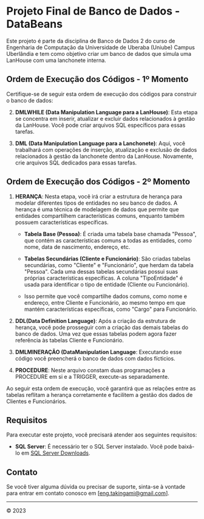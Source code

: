 # Projeto Final de Banco de Dados - DataBeans

Este projeto é parte da disciplina de Banco de Dados 2 do curso de Engenharia de Computação da Universidade de Uberaba (Uniube) Campus Uberlândia e tem como objetivo criar um banco de dados que simula uma LanHouse com uma lanchonete interna.

## Ordem de Execução dos Códigos - 1º Momento

Certifique-se de seguir esta ordem de execução dos códigos para construir o banco de dados:

2. **DMLWHILE (Data Manipulation Language para a LanHouse)**: Esta etapa se concentra em inserir, atualizar e excluir dados relacionados à gestão da LanHouse. Você pode criar arquivos SQL específicos para essas tarefas.

3. **DML (Data Manipulation Language para a Lanchonete)**: Aqui, você trabalhará com operações de inserção, atualização e exclusão de dados relacionados à gestão da lanchonete dentro da LanHouse. Novamente, crie arquivos SQL dedicados para essas tarefas.

## Ordem de Execução dos Códigos - 2º Momento

1. **HERANÇA**: Nesta etapa, você irá criar a estrutura de herança para modelar diferentes tipos de entidades no seu banco de dados. A herança é uma técnica de modelagem de dados que permite que entidades compartilhem características comuns, enquanto também possuem características específicas.

   - **Tabela Base (Pessoa)**: É criada uma tabela base chamada "Pessoa", que contém as características comuns a todas as entidades, como nome, data de nascimento, endereço, etc.

   - **Tabelas Secundárias (Cliente e Funcionário)**: São criadas tabelas secundárias, como "Cliente" e "Funcionário", que herdam da tabela "Pessoa". Cada uma dessas tabelas secundárias possui suas próprias características específicas. A coluna "TipoEntidade" é usada para identificar o tipo de entidade (Cliente ou Funcionário).

   - Isso permite que você compartilhe dados comuns, como nome e endereço, entre Cliente e Funcionário, ao mesmo tempo em que mantém características específicas, como "Cargo" para Funcionário.

2. **DDL(Data Definition Language)**: Após a criação da estrutura de herança, você pode prosseguir com a criação das demais tabelas do banco de dados. Uma vez que essas tabelas podem agora fazer referência às tabelas Cliente e Funcionário.

3. **DMLMINERAÇÃO (DataManipulation Language**: Executando esse código você preencherá o banco de dados com dados fícticios.

4. **PROCEDURE**: Neste arquivo constam duas programações a PROCEDURE em si e a TRIGGER, execute-as separadamente.
   

Ao seguir esta ordem de execução, você garantirá que as relações entre as tabelas reflitam a herança corretamente e facilitem a gestão dos dados de Clientes e Funcionários.

   
## Requisitos

Para executar este projeto, você precisará atender aos seguintes requisitos:

- **SQL Server**: É necessário ter o SQL Server instalado. Você pode baixá-lo em [SQL Server Downloads](https://www.microsoft.com/en-us/sql-server/sql-server-downloads).

## Contato

Se você tiver alguma dúvida ou precisar de suporte, sinta-se à vontade para entrar em contato conosco em [eng.takingami@gmail.com].

---
© 2023 
